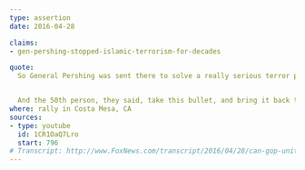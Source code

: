 ```yaml
---
type: assertion
date: 2016-04-28

claims:
- gen-pershing-stopped-islamic-terrorism-for-decades

quote:
  So General Pershing was sent there to solve a really serious terror problem.  They caught 50 radical Islamic terrorists.  They caught them.  They took the 50, they lined them up.  They took a pig and then they took a second pig.  And they cut the pig open.  And they took the bullets from the rifles, and they dumped the bullets into the pigs, and they swashed it around.  And then they took the bullets and shot 49 of the 50 people.


  And the 50th person, they said, take this bullet, and bring it back to all of the people causing the problem and tell them what happened tonight.  He took the bullet.  He brought it back, that 50th person.  And for 42 years, they didn't have a problem with radical Islamic terrorism, folks, OK?  Believe me.
where: rally in Costa Mesa, CA
sources:
- type: youtube
  id: 1CR1OaQ7Lro
  start: 796
# Transcript: http://www.FoxNews.com/transcript/2016/04/28/can-gop-unite-behind-any-candidate.html
---
```

